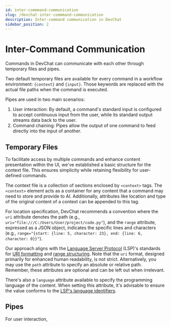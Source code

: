 ```yaml
---
id: inter-commmand-communication
slug: /devchat-inter-commmand-communication
description: Inter-command communication in DevChat
sidebar_position: 2
---
```


# Inter-Command Communication

Commands in DevChat can communicate with each other through temporary files and pipes.

Two default temporary files are available for every command in a workflow environment: `{context}` and `{input}`.
Those keywords are replaced with the actual file paths when the command is executed.

Pipes are used in two main scenarios:
1. User interaction: By default, a command's standard input is configured to accept continuous input from the user, while its standard output streams data back to the user.
2. Command chaining: Pipes allow the output of one command to feed directly into the input of another.

## Temporary Files

To facilitate access by multiple commands and enhance content presentation within the UI, we've established a basic structure for the context file.
This ensures simplicity while retaining flexibility for user-defined commands.

The context file is a collection of sections enclosed by `<context>` tags.
The `<context>` element acts as a container for any content that a command may need to store and provide to AI.
Additionally, attributes like location and type of the original content of a context can be appended to this tag.

For location specification, DevChat recommends a convention where the `uri` attribute denotes the path (e.g., `uri="file:///C:/Users/User/project/code.py"`), and the `range` attribute, expressed as a JSON object, indicates the specific lines and characters (e.g., `range="{start: {line: 5, character: 23}, end: {line: 6, character: 0}}"`).

Our approach aligns with the [Language Server Protocol](https://microsoft.github.io/language-server-protocol/) (LSP)'s standards for [URI formatting](https://microsoft.github.io/language-server-protocol/specifications/specification-current/#uri) and [range structuring](https://microsoft.github.io/language-server-protocol/specifications/specification-current/#range).
Note that the `uri` format, designed primarily for enhanced human readability, is not strict.
Alternatively, you may use the `path` attribute to specify an absolute or relative path.
Remember, these attributes are optional and can be left out when irrelevant.

There's also a `language` attribute available to specify the programming language of the content.
When setting this attribute, it's advisable to ensure the value conforms to the [LSP's language identifiers](https://microsoft.github.io/language-server-protocol/specifications/specification-current/#textDocumentItem).

## Pipes

For user interaction, 